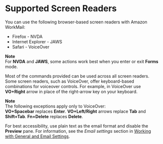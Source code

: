 # Supported Screen Readers<a name="supported-screenreaders"></a>

You can use the following browser\-based screen readers with Amazon WorkMail:
+ Firefox \- NVDA
+ Internet Explorer \- JAWS
+ Safari \- VoiceOver

**Note**  
For **NVDA** and **JAWS**, some actions work best when you enter or exit **Forms** mode\.

Most of the commands provided can be used across all screen readers\. Some screen readers, such as VoiceOver, offer keyboard\-based combinations for voiceover controls\. For example, in VoiceOver use **VO\+Right** arrow in place of the right\-arrow key on your keyboard\.

**Note**  
The following exceptions apply only to VoiceOver:   
**VO\+Spacebar** replaces **Enter**\.
**VO\+Left/Right** arrows replace **Tab** and **Shift\+Tab**\.
**Fn\+Delete** replaces **Delete**\.

For best accessibility, use plain text as the email format and disable the **Preview** pane\. For information, see the *Email settings* section in [Working with General and Email Settings](general-settings.md)\.